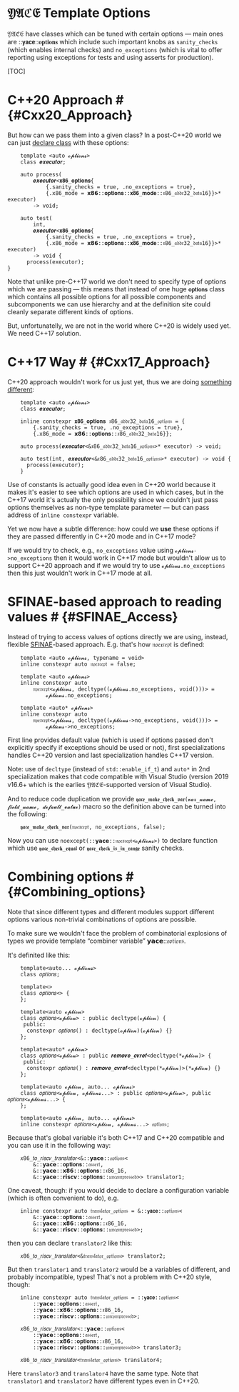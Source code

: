 𝔜𝔄ℭ𝔈 Template Options
=====================

𝔜𝔄ℭ𝔈 have classes which can be tuned with certain options — main ones are ::𝘆𝗮𝗰𝗲::𝐨𝐩𝐭𝐢𝐨𝐧𝐬 which include such important knobs as
`sanity_checks` (which enables internal checks) and `no_exceptions` (which is vital to offer reporting using exceptions for tests
and using asserts for production).

[TOC]

# C++20 Approach # {#Cxx20_Approach}

But how can we pass them into a given class? In a post-C++20 world we can just
[declare class](https://godbolt.org/#z:OYLghAFBqd5QCxAYwPYBMCmBRdBLAF1QCcAaPECAM1QDsCBlZAQwBtMQBGAFlICsupVs1qhkAUgBMAISnTSAZ0ztkBPHUqZa6AMKpWAVwC2tQVvQAZPLUwA5YwCNMxENwBspAA6oFhdbT1DE0FvXzU6Kxt7IycXd0VlTFV/BgJmYgJA41NOBJVw2lT0gki7R2dXDwU0jKzg3Ori0ujYyoBKRVQDYmQOAHIpAGZrZEMsAGpxQZ1kavx6KexxAAYAQRXV2mYjTAVPZl7JgDFl8QBOABFzgA5xa7dxE/Ors4B2cVWlp8vz9%2BlT74vP6SSavWRrDajZgKBTHU4/M6nVa3QHnJFnR7wl5Iq6oxEfSSY55oj4orEk1bvPFInSg8GrcaeAwOVh4ZAgDbjcZoWjVcYOVD6cYKESEACeAH1kAgkgBrBRTelcnl8gVC2ioCWYAAevU8BQVg3p4leVyNGw2Wx2ewOmDhxLOt2uAFYiQijuJpNw3S8PdIQSbjWsoTD7QikWSHeifRTceT8atCdTSTGE1T4zS6ZymSy2Ry1lytMYw9jPZxUx6zg88ZXuBLU0jqxmU8mfq3sOMQONrARrhKCFmC1yS%2BdvdJnfcJZwPJzh6mxxO3PW8d6zl9497VuWVx9txuPkdp8v91v5%2Bd1w6x3vL%2BfBpJSLOuWfx5Oz2uz6ed5%2BT0c78eb9%2BN7vju0jXgiq7YNOD5Dk%2BIGLhKd7QQyc5wZObjekOJpmkq3J0HyDZlhW5xNg6tb/uGHwkRRyIEW2zZruM2qTkYGCYIqFqmuxEIQqaXIAPR8eMVq7Pshypk6ro1p63pSf6FrBsIoYEaBRFVqpdYETRyarBi2lxlGBKaZG1HpgZqy0l2OassgnYcniTpUUCHwXgifwAvGwIgHZzZaT5uk%2Bfp1FJj5xmlpSmk6KQjLMtZtniXcjm/M5qZuSlnqSF58UukRXo5Rl3lmaFFL%2BWZgVhcFhWaaZ1G0oGWFcesawEJgRieMIzWTNMzAGEQI5nIMnpFf1nolQiA3SGV5zjRVY2Dam43VS8406IskKKbCqaEvcm3nKNLxbYlZxbTJ8aEmpeJnZJp0khdU0NRs3W9Z4xCoL0MIQDt223Wce3nAdn0nQ6Z2HZdO34t9A3TMpYG%2BsR6nkWFQ3RnpmkzYjVURXVMHDjjuNPmCAB0Iq0OKUoysg8qdRc4wEMQBiYFFBMalquqYPq/gbYM1O0/TWFIXjAs44GBNMUuLETFM1NZVdpHSXlmXaUjHy/Qmk0JmjFJK%2BF2k6Ar%2B4vkub4uS8m4w6Ou4fr%2BkgI%2BbgHgeez5m2cEHTvVnGDNgABU4w6kkPUkG0j7jAAtIs4wAG6oHg6D3Wsj2oDTuwEB92M9vzKHXV910/Z9IN3IDCLA2DMuFzd2eQytyYqVJ53xmRRmaSrOKow32mLRSK1gkHQuE8TpPSnKnPc3TDPjEzmo6nqBpUzTI9893c6E6LEri3akt9RJOUF7D/p65V2lNx8atIhrCZa%2B3Ca6wV9sGzbzsO1%2BTum5bf4fk/D/6%2B/a6u5x7tez72o/ZEGIG0EOYdI7R0HMhZ6r1dgKAgL7ZA/sQH3U4txdYvFxgCSEtsEStoN4JTSp8NK/wSGEjWH0DorAQB9GdH0Ugpg%2BjLHoagGhK0ZByGFF0Hoa9JCDE4PQggNDmFtA6LKEAzplhCBodwehRguDLCkYw5hpBWF9HoQoEAUihFMMoaQOAsAkBoFangdgZAKAQGMZ4UxFRgCcGWPeKgpjmrEE0RABwwj6EOGsOkMUNCBGkGMTsegAB5WgrA/G6NIFgIwIhgDsH8fQ/AxAkhqHDrsTxpBEE9X6AEnsyhElCDwA4Ygvi9BYEybTPA8i%2BgCI6DQegTA2AcB4PwEAgwhBxJQHIOQRSHCaMgB0VA7M8I0ODiEkEwc5iSwkBwmQkgVFKHyP4TQ2g6g5CydoZo5QXC5FCH4Og6yQg%2BAObQbZMQKgNESMkOgRRaj6GyIIJZqSUg1BKNYMoFzdmKDeUchobzzmtE4B0BQ3DehcCoTQuhDDMlqNFsHdC4xgDIBsvYgmIIIC4EICQSYfDcjjD0CYsxuLBiDFAew2QMhBGeNEaQGUzAsAuAgGIiRUjqF9FkTCqJaiNFaNIDokRkK%2BiSHocolhNDqW6Npek1xKzuBAA%3D%3D)
with these options:

~~~{.cc}
    template <auto 𝓸𝓹𝓽𝓲𝓸𝓷𝓼>
    class 𝒆𝒙𝒆𝒄𝒖𝒕𝒐𝒓;

    auto process(
        𝒆𝒙𝒆𝒄𝒖𝒕𝒐𝒓<𝐱𝟖𝟔_𝐨𝐩𝐭𝐢𝐨𝐧𝐬{
            {.sanity_checks = true, .no_exceptions = true},
            {.x86_mode = 𝘅𝟴𝟲::𝐨𝐩𝐭𝐢𝐨𝐧𝐬::𝐱𝟖𝟔_𝐦𝐨𝐝𝐞::𝔵86_𝔞𝔡𝔡𝔯32_𝔡𝔞𝔱𝔞16}}>* executor)
        -> void;

    auto test(
        int,
        𝒆𝒙𝒆𝒄𝒖𝒕𝒐𝒓<𝐱𝟖𝟔_𝐨𝐩𝐭𝐢𝐨𝐧𝐬{
            {.sanity_checks = true, .no_exceptions = true},
            {.x86_mode = 𝘅𝟴𝟲::𝐨𝐩𝐭𝐢𝐨𝐧𝐬::𝐱𝟖𝟔_𝐦𝐨𝐝𝐞::𝔵86_𝔞𝔡𝔡𝔯32_𝔡𝔞𝔱𝔞16}}>* executor)
        -> void {
      process(executor);
}
~~~

Note that unlike pre-C++17 world we don't need to specify type of options which we are passing — this means that instead of one
huge `𝐨𝐩𝐭𝐢𝐨𝐧𝐬` class which contains all possible options for all possible components and subcomponents we can use hierarchy and
at the definition site could cleanly separate different kinds of options.

But, unfortunatelly, we are not in the world where C++20 is widely used yet. We need C++17 solution.

# C++17 Way # {#Cxx17_Approach}

C++20 approach wouldn't work for us just yet, thus we are doing
[something different](https://godbolt.org/#z:OYLghAFBqd5QCxAYwPYBMCmBRdBLAF1QCcAaPECAM1QDsCBlZAQwBtMQBGAFlICsupVs1qhkAUgBMAISnTSAZ0ztkBPHUqZa6AMKpWAVwC2tEJICspLegAyeWpgByxgEaZiIbpNIAHVAsJ1Wj1DEzNLPwC1OjsHZyM3Dy9FZUxVIIYCZmICEONTCxSVaNpM7IJYp1d3T28FLJy8sML68sr4xNqASkVUA2JkDgByKQBme2RDLABqcVGdZHr8ejnscQAGAEENzdpmI0wFH2ZB2YAxdfEATgARa4AOcXuANnEL67urgHZxTbX327XH7SS4Az7AySzL6yLY7SbMBQKc6XQFXS6bR5g67oq5vFGfdF3LFo36SPEfbG/TH4ymbH7E9E6KEwzbTHwGFysPDIEA7abTNC0erTFyofTTBQiQgATwA%2BsgEGkANYKOYs/mC4Wi8W0VCyzAAD0GPhKqtGLPEXzu5p2Oz2ByOJ0wyIpV0e93M5NRZ3E0m4Xs%2BPukkMtFq28MRLtR6OprpxAdpRJpJM2ZIZVITKfpycZzL57M53N5W35WmMUYJvs4mZ9V1exNr3FlmfR9ZzGfTgM72GmIGm9gI91lBDzJf5Feu/uk5hess4z1IfPHmanM%2BezeJ/qu/2T/s21c3vwPu9%2BZ3nG5P%2B5X1x3rqnx7vN9G3iX/Ov09n1%2B316vh9/l7OZ8L0ff9H2/Q9pAfVEt2wedFzHN8ILXWVn3g1llyQ2dnn9MdLWtdUBToYUWyrGtrjbV1G2A6NfgomiMRIrt223aYDVnIwMEwNVbStbjYVhK1%2BQAeiE6Z7UOY5Tkzd1PQbX1/Tk4NbXDYRIxIyCyLrTSmxIhj002XF9KTONSV02N6OzEzNiZPsCy5ZBe15Yl3To8FflvVFgVBZMIRAJz2z0gLDIC4z6LTALzMrOldJ0Ug2Q5ezHOkp5XKBdzMy8jLfUkPzko9Mi/QKnL/KsyLaWCqzQqi8LSt0yz6KZUM8L47YtgITAjB8YR2tmeZmAMIgJyuUZfTK4bfQq1ERukKrrmmmqptGzNpvqz5pp0VY4VUpFMzJF5duuSbPj21Krj2hTkzJLTiSu2TLspG65panZ7C5BxCKFdqDR8YghsuDS5Ou5MqLM3SjsTXSFqisb0VW2lGsw9cvw8z49yg1Gjx/QDJGojHQOgm933Rycb3PH8Nr/WarnvH9Tr3CnL1kCD1l6m5R3Qt9oQAOklWgZXlRVkBVVnpgIYgDEwOKud1fUjUwE0gh20Y2bFiW8LQ8dmS5tj1w4mY5jZvK7so%2BSity/SYd%2BcGUyp9EodpS3ov0nRzZPD8kcPcDL2J6nMb/bHcZJ/GMa9x8AZPbd52a3ibX4zZ%2BsGn7UEGREIAO/bHqua2TvTi7XSu07boOklM5G%2BYpDp31kORn8fbRrGgNrmuILr0mPcvBmQKpmm/0r6yfyZt3LlGbAACppkNNIBpILppgAWlWaYADdUDwdBnq2BPUFFw4CAgAc4vTwvDqP3Pi%2BPq5jdRK7vPzp7y8kSv3cD33Q4J4Og9bzYA6bz2UZJ8OYFYLtxAp3d%2B3dSK93JgPd8w8x4TwNFPIgxBZ4LxHsvVe6B2b8iTinBQEBJ7IGnig56vE454WEqJcSjopLORSllP4WUQRMMkEMHorAQBDHMEMUgpghjrB4agThG0ZByAlH0AYzoxicB4QQThAiug9CVCAcw6whCcO4DwowXB1hqL4QI0gQihg8IUCANRcj%2BFsNIHAWASA0CdTwOwMgFAID2J8I4mo8JRCcF0ZwUgVBHHtWIKYiALh5E8JcPYbI0pOEyNIPYg49AADytBWAxMsaQLARgRDAHYLEnh%2BBiBpDUEvQ44SrCIKIe1fJ5B6DKBqVyFwxBol6CwOUsWeBtFDBkT0Gg9AmBsA4DwfgIBRhCBySgOQcghB4BcKYyAPRUAKyIpwueSTIRzyWAbCQoiZCcC%2BCY1I6QNAEO0E0UwfjrDtGqB4PxkRAh0HOYIe5JRrkJBqH4pQxQMgNFyPofIggvnFJ%2BW0ewVR3m3MUL8p5nzflvM6JwHoCgJGDC4Owzh3DeHlKMTrOe2EBTCFENMHxXN1hc04NMCAuBCAkFmJIUYfjph6AcU4uloxRizxEbIGQsjwmKNIIqZgWAPAQCUSotRHChiaKxRkoxJizGkAsQo9FQxWEyoMXKxVfKeilOCUETwQA%3D%3D%3D):

~~~{.cc}
    template <auto 𝓸𝓹𝓽𝓲𝓸𝓷𝓼>
    class 𝒆𝒙𝒆𝒄𝒖𝒕𝒐𝒓;

    inline constexpr 𝐱𝟖𝟔_𝐨𝐩𝐭𝐢𝐨𝐧𝐬 𝔵86_𝔞𝔡𝔡𝔯32_𝔡𝔞𝔱𝔞16_𝔬𝔭𝔱𝔦𝔬𝔫𝔰 = {
        {.sanity_checks = true, .no_exceptions = true},
        {.x86_mode = 𝘅𝟴𝟲::𝐨𝐩𝐭𝐢𝐨𝐧𝐬::𝔵86_𝔞𝔡𝔡𝔯32_𝔡𝔞𝔱𝔞16}};

    auto process(𝒆𝒙𝒆𝒄𝒖𝒕𝒐𝒓<&𝔵86_𝔞𝔡𝔡𝔯32_𝔡𝔞𝔱𝔞16_𝔬𝔭𝔱𝔦𝔬𝔫𝔰>* executor) -> void;

    auto test(int, 𝒆𝒙𝒆𝒄𝒖𝒕𝒐𝒓<&𝔵86_𝔞𝔡𝔡𝔯32_𝔡𝔞𝔱𝔞16_𝔬𝔭𝔱𝔦𝔬𝔫𝔰>* executor) -> void {
      process(executor);
    }
~~~

Use of constants is actually good idea even in C++20 world because it makes it's easier to see which options are used in which
cases, but in the C++17 world it's actually the only possibility since we couldn't just pass options themselves as non-type
template parameter — but can pass address of `inline constexpr` variable.

Yet we now have a subtle difference: how could we **use** these options if they are passed differently in C++20 mode and in C++17
mode?

If we would try to check, e.g., `no_exceptions` value using `𝓸𝓹𝓽𝓲𝓸𝓷𝓼->no_exceptions` then it would work in C++17 mode but wouldn't
allow us to support C++20 approach and if we would try to use `𝓸𝓹𝓽𝓲𝓸𝓷𝓼.no_exceptions` then this just wouldn't work in C++17 mode at
all.

# SFINAE-based approach to reading values # {#SFINAE_Access}

Instead of trying to access values of options directly we are using, instead, flexible
[SFINAE](https://en.cppreference.com/w/cpp/language/sfinae)-based approach. E.g. that's how 𝔫𝔬𝔢𝔵𝔠𝔢𝔭𝔱 is defined:

~~~{.cc}
    template <auto 𝓸𝓹𝓽𝓲𝓸𝓷𝓼, typename = void>
    inline constexpr auto 𝔫𝔬𝔢𝔵𝔠𝔢𝔭𝔱 = false;

    template <auto 𝓸𝓹𝓽𝓲𝓸𝓷𝓼>
    inline constexpr auto
        𝔫𝔬𝔢𝔵𝔠𝔢𝔭𝔱<𝓸𝓹𝓽𝓲𝓸𝓷𝓼, decltype((𝓸𝓹𝓽𝓲𝓸𝓷𝓼.no_exceptions, void()))> =
            𝓸𝓹𝓽𝓲𝓸𝓷𝓼.no_exceptions;

    template <auto* 𝓸𝓹𝓽𝓲𝓸𝓷𝓼>
    inline constexpr auto
        𝔫𝔬𝔢𝔵𝔠𝔢𝔭𝔱<𝓸𝓹𝓽𝓲𝓸𝓷𝓼, decltype((𝓸𝓹𝓽𝓲𝓸𝓷𝓼->no_exceptions, void()))> =
            𝓸𝓹𝓽𝓲𝓸𝓷𝓼->no_exceptions;
~~~

First line provides default value (which is used if options passed don't explicitly specify if exceptions should be used or not),
first specializations handles C++20 version and last specialization handles C++17 version.

Note: use of `decltype` (instead of `std::enable_if_t`) and `auto*` in 2nd specialization makes that code compatible with
Visual Studio (version 2019 v16.6+ which is the earlies 𝔜𝔄ℭ𝔈-supported version of Visual Studio).

And to reduce code duplication we provide `𝖞𝖆𝖈𝖊_𝖒𝖆𝖐𝖊_𝖈𝖍𝖊𝖈𝖐_𝖛𝖆𝖗(𝓿𝓪𝓻_𝓷𝓪𝓶𝓮, 𝓯𝓲𝓮𝓵𝓭_𝓷𝓪𝓶𝓮, 𝓭𝓮𝓯𝓪𝓾𝓵𝓽_𝓿𝓪𝓵𝓾𝓮)` macro so the definition above
can be turned into the following:

~~~{.cc}
    𝖞𝖆𝖈𝖊_𝖒𝖆𝖐𝖊_𝖈𝖍𝖊𝖈𝖐_𝖛𝖆𝖗(𝔫𝔬𝔢𝔵𝔠𝔢𝔭𝔱, no_exceptions, false);
~~~

Now you can use `noexcept(::𝘆𝗮𝗰𝗲::𝔫𝔬𝔢𝔵𝔠𝔢𝔭𝔱<𝓸𝓹𝓽𝓲𝓸𝓷𝓼>)` to declare function which use `𝖞𝖆𝖈𝖊_𝖈𝖍𝖊𝖈𝖐_𝖊𝖖𝖚𝖆𝖑` or `𝖞𝖆𝖈𝖊_𝖈𝖍𝖊𝖈𝖐_𝖎𝖘_𝖎𝖓_𝖗𝖆𝖓𝖌𝖊`
sanity checks.

# Combining options # {#Combining_options}

Note that since different types and different modules support different options various non-trivial combinations of options are
possible.

To make sure we wouldn't face the problem of combinatorial explosions of types we provide template “combiner variable”
𝘆𝗮𝗰𝗲::𝔬𝔭𝔱𝔦𝔬𝔫𝔰.

It's definited like this:

~~~{.cc}
    template<auto... 𝓸𝓹𝓽𝓲𝓸𝓷𝓼>
    class 𝑜𝑝𝑡𝑖𝑜𝑛𝑠;

    template<>
    class 𝑜𝑝𝑡𝑖𝑜𝑛𝑠<> {
    };

    template<auto 𝓸𝓹𝓽𝓲𝓸𝓷>
    class 𝑜𝑝𝑡𝑖𝑜𝑛𝑠<𝓸𝓹𝓽𝓲𝓸𝓷> : public decltype(𝓸𝓹𝓽𝓲𝓸𝓷) {
     public:
      constexpr 𝑜𝑝𝑡𝑖𝑜𝑛𝑠() : decltype(𝓸𝓹𝓽𝓲𝓸𝓷)(𝓸𝓹𝓽𝓲𝓸𝓷) {}
    };

    template<auto* 𝓸𝓹𝓽𝓲𝓸𝓷>
    class 𝑜𝑝𝑡𝑖𝑜𝑛𝑠<𝓸𝓹𝓽𝓲𝓸𝓷> : public 𝒓𝒆𝒎𝒐𝒗𝒆_𝒄𝒗𝒓𝒆𝒇<decltype(*𝓸𝓹𝓽𝓲𝓸𝓷)> {
     public:
      constexpr 𝑜𝑝𝑡𝑖𝑜𝑛𝑠() : 𝒓𝒆𝒎𝒐𝒗𝒆_𝒄𝒗𝒓𝒆𝒇<decltype(*𝓸𝓹𝓽𝓲𝓸𝓷)>(*𝓸𝓹𝓽𝓲𝓸𝓷) {}
    };

    template<auto 𝓸𝓹𝓽𝓲𝓸𝓷, auto... 𝓸𝓹𝓽𝓲𝓸𝓷𝓼>
    class 𝑜𝑝𝑡𝑖𝑜𝑛𝑠<𝓸𝓹𝓽𝓲𝓸𝓷, 𝓸𝓹𝓽𝓲𝓸𝓷𝓼...> : public 𝑜𝑝𝑡𝑖𝑜𝑛𝑠<𝓸𝓹𝓽𝓲𝓸𝓷>, public 𝑜𝑝𝑡𝑖𝑜𝑛𝑠<𝓸𝓹𝓽𝓲𝓸𝓷𝓼...> {
    };

    template<auto 𝓸𝓹𝓽𝓲𝓸𝓷, auto... 𝓸𝓹𝓽𝓲𝓸𝓷𝓼>
    inline constexpr 𝑜𝑝𝑡𝑖𝑜𝑛𝑠<𝓸𝓹𝓽𝓲𝓸𝓷, 𝓸𝓹𝓽𝓲𝓸𝓷𝓼...> 𝔬𝔭𝔱𝔦𝔬𝔫𝔰;
~~~

Because that's global variable it's both C++17 and C++20 compatible and you can use it in the following way:

~~~{.cc}
    𝑥86_𝑡𝑜_𝑟𝑖𝑠𝑐𝑣_𝑡𝑟𝑎𝑛𝑠𝑙𝑎𝑡𝑜𝑟<&::𝘆𝗮𝗰𝗲::𝔬𝔭𝔱𝔦𝔬𝔫𝔰<
        &::𝘆𝗮𝗰𝗲::𝐨𝐩𝐭𝐢𝐨𝐧𝐬::𝔞𝔰𝔰𝔢𝔯𝔱,
        &::𝘆𝗮𝗰𝗲::𝘅𝟴𝟲::𝐨𝐩𝐭𝐢𝐨𝐧𝐬::𝔵86_16,
        &::𝘆𝗮𝗰𝗲::𝗿𝗶𝘀𝗰𝘃::𝐨𝐩𝐭𝐢𝐨𝐧𝐬::𝔲𝔫𝔠𝔬𝔪𝔭𝔯𝔢𝔰𝔰𝔢𝔡>> translator1;
~~~

One caveat, though: if you would decide to declare a configuration variable (which is often convenient to do), e.g.

~~~{.cc}
    inline constexpr auto 𝔱𝔯𝔞𝔫𝔰𝔩𝔞𝔱𝔬𝔯_𝔬𝔭𝔱𝔦𝔬𝔫𝔰 = &::𝘆𝗮𝗰𝗲::𝔬𝔭𝔱𝔦𝔬𝔫𝔰<
        &::𝘆𝗮𝗰𝗲::𝐨𝐩𝐭𝐢𝐨𝐧𝐬::𝔞𝔰𝔰𝔢𝔯𝔱,
        &::𝘆𝗮𝗰𝗲::𝘅𝟴𝟲::𝐨𝐩𝐭𝐢𝐨𝐧𝐬::𝔵86_16,
        &::𝘆𝗮𝗰𝗲::𝗿𝗶𝘀𝗰𝘃::𝐨𝐩𝐭𝐢𝐨𝐧𝐬::𝔲𝔫𝔠𝔬𝔪𝔭𝔯𝔢𝔰𝔰𝔢𝔡>;
~~~

then you can declare `translator2` like this:

~~~{.cc}
    𝑥86_𝑡𝑜_𝑟𝑖𝑠𝑐𝑣_𝑡𝑟𝑎𝑛𝑠𝑙𝑎𝑡𝑜𝑟<&𝔱𝔯𝔞𝔫𝔰𝔩𝔞𝔱𝔬𝔯_𝔬𝔭𝔱𝔦𝔬𝔫𝔰> translator2;
~~~

But then `translator1` and `translator2` would be a variables of different, and probably incompatible, types!
That's not a problem with C++20 style, though:

~~~
    inline constexpr auto 𝔱𝔯𝔞𝔫𝔰𝔩𝔞𝔱𝔬𝔯_𝔬𝔭𝔱𝔦𝔬𝔫𝔰 = ::𝘆𝗮𝗰𝗲::𝔬𝔭𝔱𝔦𝔬𝔫𝔰<
        ::𝘆𝗮𝗰𝗲::𝐨𝐩𝐭𝐢𝐨𝐧𝐬::𝔞𝔰𝔰𝔢𝔯𝔱,
        ::𝘆𝗮𝗰𝗲::𝘅𝟴𝟲::𝐨𝐩𝐭𝐢𝐨𝐧𝐬::𝔵86_16,
        ::𝘆𝗮𝗰𝗲::𝗿𝗶𝘀𝗰𝘃::𝐨𝐩𝐭𝐢𝐨𝐧𝐬::𝔲𝔫𝔠𝔬𝔪𝔭𝔯𝔢𝔰𝔰𝔢𝔡>;

    𝑥86_𝑡𝑜_𝑟𝑖𝑠𝑐𝑣_𝑡𝑟𝑎𝑛𝑠𝑙𝑎𝑡𝑜𝑟<::𝘆𝗮𝗰𝗲::𝔬𝔭𝔱𝔦𝔬𝔫𝔰<
        ::𝘆𝗮𝗰𝗲::𝐨𝐩𝐭𝐢𝐨𝐧𝐬::𝔞𝔰𝔰𝔢𝔯𝔱,
        ::𝘆𝗮𝗰𝗲::𝘅𝟴𝟲::𝐨𝐩𝐭𝐢𝐨𝐧𝐬::𝔵86_16,
        ::𝘆𝗮𝗰𝗲::𝗿𝗶𝘀𝗰𝘃::𝐨𝐩𝐭𝐢𝐨𝐧𝐬::𝔲𝔫𝔠𝔬𝔪𝔭𝔯𝔢𝔰𝔰𝔢𝔡>> translator3;

    𝑥86_𝑡𝑜_𝑟𝑖𝑠𝑐𝑣_𝑡𝑟𝑎𝑛𝑠𝑙𝑎𝑡𝑜𝑟<𝔱𝔯𝔞𝔫𝔰𝔩𝔞𝔱𝔬𝔯_𝔬𝔭𝔱𝔦𝔬𝔫𝔰> translator4;
~~~

Here `translator3` and `translator4` have the same type. Note that `translator1` and `translator2` have different types even in
C++20.
